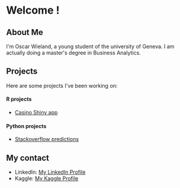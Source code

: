 # Welcome !

## About Me
I'm Oscar Wieland, a young student of the university of Geneva. I am actually doing a master's degree in Business Analytics. 

## Projects
Here are some projects I've been working on:

#### R projects
- [Casino Shiny app](https://github.com/SimoesBarbosaRicardo/Roulette-Lab)

#### Python projects
- [Stackoverflow predictions](https://github.com/oscarwieland/Machine-Learning-project)

## My contact
- LinkedIn: [My LinkedIn Profile](https://www.linkedin.com/in/oscar-wieland-a7b90b224/)
- Kaggle:  [My Kaggle Profile](https://www.kaggle.com/oscarwieland)

